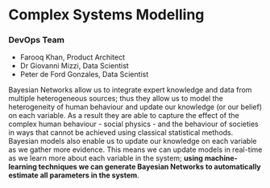 # Complex Systems Modelling
### DevOps Team
- Farooq Khan, Product Architect
- Dr Giovanni Mizzi, Data Scientist
- Peter de Ford Gonzales, Data Scientist

Bayesian Networks allow us to integrate expert knowledge and data from multiple heterogeneous sources; thus they allow us to model the heterogeneity of human behaviour  and update our knowledge (or our belief) on each variable.   As  a  result  they  are  able  to  capture  the  effect  of  the complex human behaviour - social physics - and the behaviour of societies in ways that cannot be achieved using classical statistical methods. Bayesian models also  enable  us  to  update  our  knowledge  on  each  variable as we gather more evidence.  This means we can update models in real-time as we learn more about each variable in the system; **using machine-learning techniques we can generate Bayesian Networks to automatically estimate all parameters in the system**.
